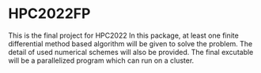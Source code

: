 # HPC2022FP
This is the final project for HPC2022
In this package, at least one finite differential method based algorithm will be given to solve the problem.
The detail of used numerical schemes will also be provided.
The final excutable will be a parallelized program which can run on a cluster.
